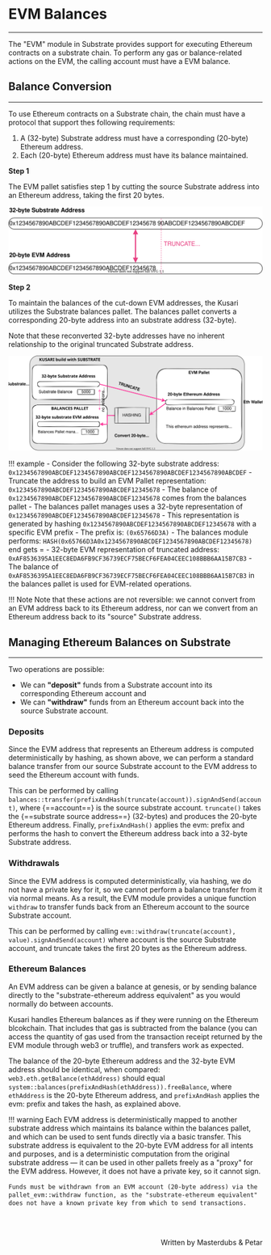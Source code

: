# <b>EVM Balances</b>
---

The "EVM" module in Substrate provides support for executing Ethereum contracts on a substrate chain. To perform any gas or balance-related actions on the EVM, the calling account must have a EVM balance.

## **Balance Conversion**
---

To use Ethereum contracts on a Substrate chain, the chain must have a protocol that support thes following requirements:

1. A (32-byte) Substrate address must have a corresponding (20-byte) Ethereum address.
2. Each (20-byte) Ethereum address must have its balance maintained.

**Step 1**

The EVM pallet satisfies step 1 by cutting the source Substrate address into an Ethereum address, taking the first 20 bytes. 

![addr-conversion](assets/addr-conv.svg#center)

**Step 2**

To maintain the balances of the cut-down EVM addresses, the Kusari utilizes the Substrate balances pallet. The balances pallet converts a corresponding 20-byte address into an substrate address (32-byte).

Note that these reconverted 32-byte addresses have no inherent relationship to the original truncated Substrate address.


![eth-balance](assets/eth-balance.svg#center)


!!! example
    - Consider the following 32-byte substrate address: `0x1234567890ABCDEF1234567890ABCDEF1234567890ABCDEF1234567890ABCDEF`
    - Truncate the address to build an EVM Pallet representation: `0x1234567890ABCDEF1234567890ABCDEF12345678`
    - The balance of `0x1234567890ABCDEF1234567890ABCDEF12345678` comes from the balances pallet
    - The balances pallet manages uses a 32-byte representation of `0x1234567890ABCDEF1234567890ABCDEF12345678`
    - This representation is generated by hashing `0x1234567890ABCDEF1234567890ABCDEF12345678` with a specific EVM prefix
    - The prefix is: `(0x65766D3A)`
    - The balances module performs: `HASH(0x65766D3A0x1234567890ABCDEF1234567890ABCDEF12345678)` end gets =
    - 32-byte EVM representation of truncated address: `0xAF8536395A1EEC8EDA6FB9CF36739ECF75BECF6FEA04CEEC108BBB6AA15B7CB3`
    - The balance of `0xAF8536395A1EEC8EDA6FB9CF36739ECF75BECF6FEA04CEEC108BBB6AA15B7CB3` in the balances pallet is used for EVM-related operations.

!!! Note
    Note that these actions are not reversible: we cannot convert from an EVM address back to its Ethereum address, nor can we convert from an Ethereum address back to its "source" Substrate address.

## **Managing Ethereum Balances on Substrate**
---

Two operations are possible: 

- We can **"deposit"** funds from a Substrate account into its corresponding Ethereum account and
- We can **"withdraw"** funds from an Ethereum account back into the source Substrate account.

### **Deposits**

Since the EVM address that represents an Ethereum address is computed deterministically by hashing, as shown above, we can perform a standard balance transfer from our source Substrate account to the EVM address to seed the Ethereum account with funds.

This can be performed by calling `balances::transfer(prefixAndHash(truncate(account)).signAndSend(account)`, where {==account==} is the source substrate account.
`truncate()` takes the {==substrate source address==} (32-bytes) and produces the 20-byte Ethereum address. 
Finally, `prefixAndHash()` applies the evm: prefix and performs the hash to convert the Ethereum address back into a 32-byte Substrate address.

### **Withdrawals**

Since the EVM address is computed deterministically, via hashing, we do not have a private key for it, so we cannot perform a balance transfer from it via normal means. As a result, the EVM module provides a unique function `withdraw` to transfer funds back from an Ethereum account to the source Substrate account.

This can be performed by calling `evm::withdraw(truncate(account), value).signAndSend(account)` where account is the source Substrate account, and truncate takes the first 20 bytes as the Ethereum address.

### **Ethereum Balances**

An EVM address can be given a balance at genesis, or by sending balance directly to the "substrate-ethereum address equivalent" as you would normally do between accounts. 

Kusari handles Ethereum balances as if they were running on the Ethereum blcokchain. That includes that gas is subtracted from the balance (you can access the quantity of gas used from the transaction receipt returned by the EVM module through web3 or truffle), and transfers work as expected.

The balance of the 20-byte Ethereum address and the 32-byte EVM address should be identical, when compared: `web3.eth.getBalance(ethAddress)` should equal `system::balances(prefixAndHash(ethAddress)).freeBalance`, where `ethAddress` is the 20-byte Ethereum address, and `prefixAndHash` applies the evm: prefix and takes the hash, as explained above.

!!! warning
    Each EVM address is deterministically mapped to another substrate address which maintains its balance within the balances pallet, and which can be used to sent funds directly via a basic transfer. This substrate address is equivalent to the 20-byte EVM address for all intents and purposes, and is a deterministic computation from the original substrate address — it can be used in other pallets freely as a "proxy" for the EVM address. However, it does not have a private key, so it cannot sign.

    Funds must be withdrawn from an EVM account (20-byte address) via the pallet_evm::withdraw function, as the "substrate-ethereum equivalent" does not have a known private key from which to send transactions.

<br></br>

<p align=right> Written by Masterdubs & Petar </p>